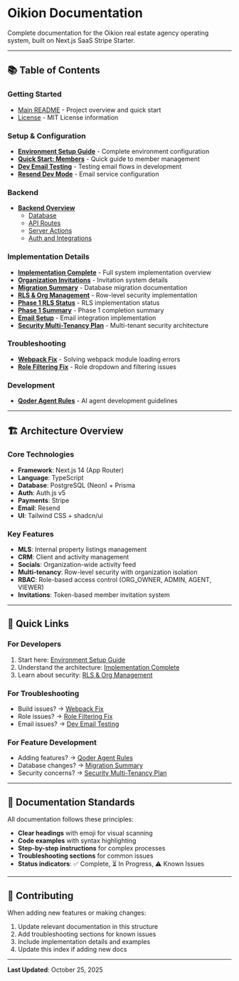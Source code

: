 # Oikion Documentation

Complete documentation for the Oikion real estate agency operating system, built on Next.js SaaS Stripe Starter.

---

## 📚 Table of Contents

### Getting Started
- [Main README](../README.md) - Project overview and quick start
- [License](../LICENSE.md) - MIT License information

### Setup & Configuration
- **[Environment Setup Guide](setup/ENVIRONMENT_SETUP_GUIDE.md)** - Complete environment configuration
- **[Quick Start: Members](setup/QUICKSTART_MEMBERS.md)** - Quick guide to member management
- **[Dev Email Testing](setup/DEV_EMAIL_TESTING.md)** - Testing email flows in development
- **[Resend Dev Mode](setup/RESEND_DEV_MODE.md)** - Email service configuration

### Backend
- **[Backend Overview](backend/index.md)**
  - [Database](backend/database.md)
  - [API Routes](backend/api-routes.md)
  - [Server Actions](backend/server-actions.md)
  - [Auth and Integrations](backend/auth-and-integrations.md)

### Implementation Details
- **[Implementation Complete](implementation/IMPLEMENTATION_COMPLETE.md)** - Full system implementation overview
- **[Organization Invitations](implementation/ORG_INVITATIONS_IMPLEMENTATION.md)** - Invitation system details
- **[Migration Summary](implementation/MIGRATION_SUMMARY.md)** - Database migration documentation
- **[RLS & Org Management](implementation/RLS_ORG_MANAGEMENT_COMPLETE.md)** - Row-level security implementation
- **[Phase 1 RLS Status](implementation/PHASE1_RLS_STATUS.md)** - RLS implementation status
- **[Phase 1 Summary](implementation/PHASE1_SUMMARY.md)** - Phase 1 completion summary
- **[Email Setup](implementation/EMAIL_SETUP_COMPLETE.md)** - Email integration implementation
- **[Security Multi-Tenancy Plan](implementation/SECURITY_MULTI_TENANCY_PLAN.md)** - Multi-tenant security architecture

### Troubleshooting
- **[Webpack Fix](troubleshooting/WEBPACK_FIX.md)** - Solving webpack module loading errors
- **[Role Filtering Fix](troubleshooting/ROLE_FILTERING_FIX.md)** - Role dropdown and filtering issues

### Development
- **[Qoder Agent Rules](QODER_AGENT_RULES.md)** - AI agent development guidelines

---

## 🏗️ Architecture Overview

### Core Technologies
- **Framework**: Next.js 14 (App Router)
- **Language**: TypeScript
- **Database**: PostgreSQL (Neon) + Prisma
- **Auth**: Auth.js v5
- **Payments**: Stripe
- **Email**: Resend
- **UI**: Tailwind CSS + shadcn/ui

### Key Features
- **MLS**: Internal property listings management
- **CRM**: Client and activity management
- **Socials**: Organization-wide activity feed
- **Multi-tenancy**: Row-level security with organization isolation
- **RBAC**: Role-based access control (ORG_OWNER, ADMIN, AGENT, VIEWER)
- **Invitations**: Token-based member invitation system

---

## 🚀 Quick Links

### For Developers
1. Start here: [Environment Setup Guide](setup/ENVIRONMENT_SETUP_GUIDE.md)
2. Understand the architecture: [Implementation Complete](implementation/IMPLEMENTATION_COMPLETE.md)
3. Learn about security: [RLS & Org Management](implementation/RLS_ORG_MANAGEMENT_COMPLETE.md)

### For Troubleshooting
- Build issues? → [Webpack Fix](troubleshooting/WEBPACK_FIX.md)
- Role issues? → [Role Filtering Fix](troubleshooting/ROLE_FILTERING_FIX.md)
- Email issues? → [Dev Email Testing](setup/DEV_EMAIL_TESTING.md)

### For Feature Development
- Adding features? → [Qoder Agent Rules](QODER_AGENT_RULES.md)
- Database changes? → [Migration Summary](implementation/MIGRATION_SUMMARY.md)
- Security concerns? → [Security Multi-Tenancy Plan](implementation/SECURITY_MULTI_TENANCY_PLAN.md)

---

## 📝 Documentation Standards

All documentation follows these principles:
- **Clear headings** with emoji for visual scanning
- **Code examples** with syntax highlighting
- **Step-by-step instructions** for complex processes
- **Troubleshooting sections** for common issues
- **Status indicators**: ✅ Complete, ⏳ In Progress, ⚠️ Known Issues

---

## 🤝 Contributing

When adding new features or making changes:
1. Update relevant documentation in this structure
2. Add troubleshooting sections for known issues
3. Include implementation details and examples
4. Update this index if adding new docs

---

**Last Updated**: October 25, 2025
